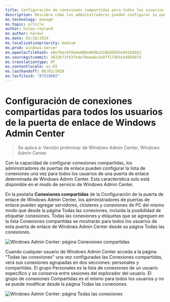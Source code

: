 ```yaml
---
title: Configuración de conexiones compartidas para todos los usuarios de la puerta de enlace de Windows Admin Center
description: Descubre cómo los administradores pueden configurar su puerta de enlace de Windows Admin Center (proyecto Honolulu) una vez para que todos los usuarios puedan compartir una única lista de conexiones.
ms.technology: manage
ms.topic: article
author: haley-rowland
ms.author: harowl
ms.date: 03/28/2019
ms.localizationpriority: medium
ms.prod: windows-server
ms.openlocfilehash: e0e78ac8feb4e008e060ba318bd5693e841b91b2
ms.sourcegitcommit: 3632b72f63fe4e70eea6c2e97f17d54cb49566fd
ms.translationtype: HT
ms.contentlocale: es-ES
ms.lasthandoff: 08/03/2020
ms.locfileid: "87518602"
---
```

# <a name="configure-shared-connections-for-all-users-of-the-windows-admin-center-gateway"></a>Configuración de conexiones compartidas para todos los usuarios de la puerta de enlace de Windows Admin Center

> Se aplica a: Versión preliminar de Windows Admin Center, Windows Admin Center

Con la capacidad de configurar conexiones compartidas, los administradores de puertas de enlace pueden configurar la lista de conexiones una vez para todos los usuarios de una puerta de enlace determinada de Windows Admin Center. Esta característica solo está disponible en el modo de servicio de Windows Admin Center.

En la pestaña **Conexiones compartidas** de la Configuración de la puerta de enlace de Windows Admin Center, los administradores de puertas de enlace pueden agregar servidores, clústeres y conexiones de PC del mismo modo que desde la página Todas las conexiones, incluida la posibilidad de etiquetar conexiones. Todas las conexiones y etiquetas que se agreguen en la lista Conexiones compartidas se mostrarán para todos los usuarios de esta puerta de enlace de Windows Admin Center desde su página Todas las conexiones.

![Windows Admin Center: página Conexiones compartidas](../media/shared-cnxns-1.png)

Cuando cualquier usuario de Windows Admin Center acceda a la página "Todas las conexiones" una vez configuradas las Conexiones compartidas, verá sus conexiones agrupadas en dos secciones: personales y compartidas. El grupo Personales es la lista de conexiones de un usuario específico y se conserva entre sesiones del explorador del usuario. El grupo de conexiones Compartidas es el mismo para todos los usuarios y no se puede modificar desde la página Todas las conexiones.

![Windows Admin Center: página Todas las conexiones](../media/shared-cnxns-2.png)